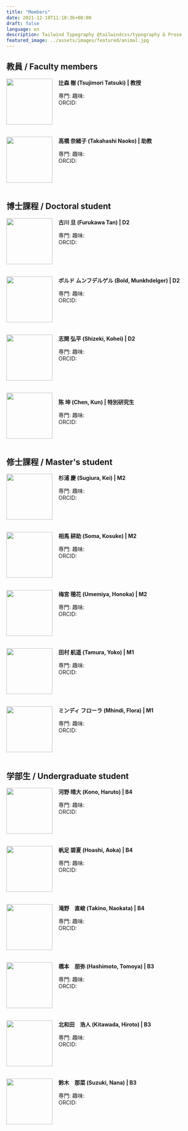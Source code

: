 ```yaml
---
title: "Members"
date: 2021-12-18T11:10:36+08:00
draft: false
language: en
description: Tailwind Typography @tailwindcss/typography & Prose
featured_image: ../assets/images/featured/animal.jpg
---
```

<!-- Markdown の上部などで <style> を書ける環境なら -->
<style>
.img-left {
  float: left;
  width: 120px;          /* 写真サイズ */
  margin: 0 1rem 1rem 0; /* 右と下に余白 */
}
.photo-box{
  /* ↓ これだけで内部の float が div の外へはみ出さない */
  overflow: hidden;        /* 親に BFC を作らせる */
  margin-bottom: 1rem;     /* ブロック間の余白 */
}

.thumb{
  float: left;
  width: 120px;
  margin: 0 1rem 1rem 0;   /* 右と下に余白 */
}
.boldsymbol {
   font-weight:bold 
}

</style>

## 教員 / Faculty members



<div class="photo-box">
<img src="/images/members/TatsukiTsujimori.jpg" class="thumb">
<span class = boldsymbol>辻森 樹 (Tsujimori Tatsuki) | 教授</span>

専門:
趣味:
<br>
ORCID:
</div>



<div class="photo-box">
<img src="/images/acon.jpg" class="thumb">
<span class = boldsymbol>高橋 奈緒子 (Takahashi Naoko) | 助教 </span>

専門:
趣味:
<br>
ORCID:
</div>


## 博士課程 / Doctoral student


<div class="photo-box">
<img src="/images/acon.jpg" class="thumb">
<span class=boldsymbol>古川 旦 (Furukawa Tan) | D2 </span>

専門:
趣味:
<br>
ORCID:
</div>



<div class="photo-box">
<img src="/images/acon.jpg" class="thumb">
<span class=boldsymbol>ボルド ムンフデルゲル (Bold, Munkhdelger) | D2</span>

専門:
趣味:
<br>
ORCID:
</div>


<div class="photo-box">
<img src="/images/acon.jpg" class="thumb">
<span class=boldsymbol>志関 弘平 (Shizeki, Kohei) |  D2</span>

専門:
趣味:
<br>
ORCID:
</div>


<div class="photo-box">
<img src="/images/acon.jpg" class="thumb">

<span class=boldsymbol>陈 坤 (Chen, Kun) | 特別研究生</span>

専門:
趣味:
<br>
ORCID:
</div>


## 修士課程 / Master's student 

<div class="photo-box">
<img src="/images/acon.jpg" class="thumb">
<span class=boldsymbol>杉浦 慶 (Sugiura, Kei) | M2</span>

専門:
趣味:
<br>
ORCID:
</div>
<div class="photo-box">
<img src="/images/acon.jpg" class="thumb">
<span class=boldsymbol>相馬 耕助 (Soma, Kosuke) | M2</span>

専門:
趣味:
<br>
ORCID:
</div>
<div class="photo-box">
<img src="/images/acon.jpg" class="thumb">
<span class=boldsymbol>梅宮 穂花 (Umemiya, Honoka) | M2</span>

専門:
趣味:
<br>
ORCID:
</div>
<div class="photo-box">
<img src="/images/acon.jpg" class="thumb">
<span class=boldsymbol>田村 航遥 (Tamura, Yoko) | M1</span>

専門:
趣味:
<br>
ORCID:
</div>

<div class="photo-box">
<img src="/images/acon.jpg" class="thumb">
<span class=boldsymbol>ミンディ フローラ (Mhindi, Flora) | M1</span>

専門:
趣味:
<br>
ORCID:
</div>

## 学部生 / Undergraduate student

<div class="photo-box">
<img src="/images/acon.jpg" class="thumb">
<span class=boldsymbol>河野 晴大 (Kono, Haruto) | B4</span>

専門:
趣味:
<br>
ORCID:
</div>

<div class="photo-box">
<img src="/images/acon.jpg" class="thumb">
<span class=boldsymbol>帆足 碧夏 (Hoashi, Aoka) | B4</span>

専門:
趣味:
<br>
ORCID:
</div>

<div class="photo-box">
<img src="/images/acon.jpg" class="thumb">
<span class=boldsymbol>滝野　直峻 (Takino, Naokata) | B4</span>

専門:
趣味:
<br>
ORCID:
</div>

<div class="photo-box">
<img src="/images/acon.jpg" class="thumb">
<span class=boldsymbol>橋本　朋弥 (Hashimoto, Tomoya) | B3</span>

専門:
趣味:
<br>
ORCID:
</div>

<div class="photo-box">
<img src="/images/acon.jpg" class="thumb">
<span class=boldsymbol>北和田　浩人 (Kitawada, Hiroto) | B3</span>

専門:
趣味:
<br>
ORCID:
</div>

<div class="photo-box">
<img src="/images/acon.jpg" class="thumb">
<span class=boldsymbol>鈴木　那菜 (Suzuki, Nana) | B3</span>

専門:
趣味:
<br>
ORCID:
</div>





